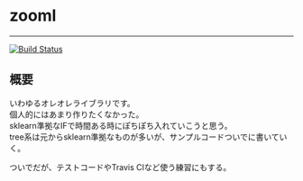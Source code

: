 # zooml
------
[![Build Status](https://travis-ci.com/shota-imazeki-108/zooml.svg?branch=main)](https://travis-ci.com/shota-imazeki-108/zooml)

## 概要
いわゆるオレオレライブラリです。  
個人的にはあまり作りたくなかった。  
sklearn準拠なIFで時間ある時にぽちぽち入れていこうと思う。  
tree系は元からsklearn準拠なものが多いが、サンプルコードついでに書いていく。  
  
ついでだが、テストコードやTravis CIなど使う練習にもする。
